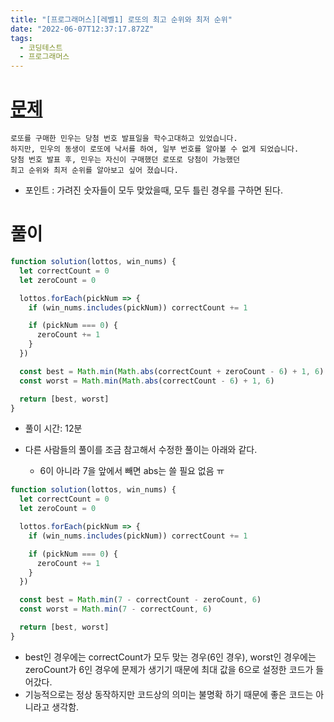 ```yaml
---
title: "[프로그래머스][레벨1] 로또의 최고 순위와 최저 순위"
date: "2022-06-07T12:37:17.872Z"
tags:
  - 코딩테스트
  - 프로그래머스
---
```


# [문제](https://programmers.co.kr/learn/courses/30/lessons/77484)

```
로또를 구매한 민우는 당첨 번호 발표일을 학수고대하고 있었습니다.
하지만, 민우의 동생이 로또에 낙서를 하여, 일부 번호를 알아볼 수 없게 되었습니다.
당첨 번호 발표 후, 민우는 자신이 구매했던 로또로 당첨이 가능했던
최고 순위와 최저 순위를 알아보고 싶어 졌습니다.
```

- 포인트 : 가려진 숫자들이 모두 맞았을때, 모두 틀린 경우를 구하면 된다.

# 풀이

```js
function solution(lottos, win_nums) {
  let correctCount = 0
  let zeroCount = 0

  lottos.forEach(pickNum => {
    if (win_nums.includes(pickNum)) correctCount += 1

    if (pickNum === 0) {
      zeroCount += 1
    }
  })

  const best = Math.min(Math.abs(correctCount + zeroCount - 6) + 1, 6)
  const worst = Math.min(Math.abs(correctCount - 6) + 1, 6)

  return [best, worst]
}
```

- 풀이 시간: 12분

- 다른 사람들의 풀이를 조금 참고해서 수정한 풀이는 아래와 같다.
  - 6이 아니라 7을 앞에서 빼면 abs는 쓸 필요 없음 ㅠ

```js
function solution(lottos, win_nums) {
  let correctCount = 0
  let zeroCount = 0

  lottos.forEach(pickNum => {
    if (win_nums.includes(pickNum)) correctCount += 1

    if (pickNum === 0) {
      zeroCount += 1
    }
  })

  const best = Math.min(7 - correctCount - zeroCount, 6)
  const worst = Math.min(7 - correctCount, 6)

  return [best, worst]
}
```

- best인 경우에는 correctCount가 모두 맞는 경우(6인 경우), worst인 경우에는 zeroCount가 6인 경우에 문제가 생기기 때문에 최대 값을 6으로 설정한 코드가 들어갔다.
- 기능적으로는 정상 동작하지만 코드상의 의미는 불명확 하기 때문에 좋은 코드는 아니라고 생각함.
